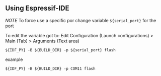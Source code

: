 ## Using Espressif-IDE

*NOTE* To force use a specific por change variable `${serial_port}` for the port

To edit the variable got to: Edit Configuration (Launch configurations) > Main (Tab) > Arguments (Text area)

`${IDF_PY} -B ${BUILD_DIR} -p ${serial_port} flash`

example

`${IDF_PY} -B ${BUILD_DIR} -p COM11 flash`